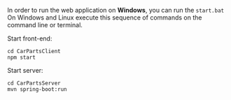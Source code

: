 In order to run the web application on **Windows**,  you can run the ```start.bat```<br/>
On Windows and Linux execute this sequence of commands on the command line or terminal.

Start front-end:
```
cd CarPartsClient
npm start
```

Start server:
```
cd CarPartsServer
mvn spring-boot:run
```